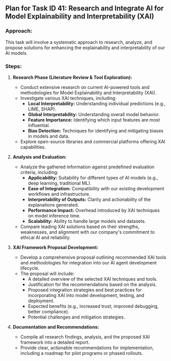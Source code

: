 ## Plan for Task ID 41: Research and Integrate AI for Model Explainability and Interpretability (XAI)

### Approach:
This task will involve a systematic approach to research, analyze, and propose solutions for enhancing the explainability and interpretability of our AI models.

### Steps:
1.  **Research Phase (Literature Review & Tool Exploration):**
    *   Conduct extensive research on current AI-powered tools and methodologies for Model Explainability and Interpretability (XAI).
    *   Investigate various XAI techniques, including:
        *   **Local Interpretability:** Understanding individual predictions (e.g., LIME, SHAP).
        *   **Global Interpretability:** Understanding overall model behavior.
        *   **Feature Importance:** Identifying which input features are most influential.
        *   **Bias Detection:** Techniques for identifying and mitigating biases in models and data.
    *   Explore open-source libraries and commercial platforms offering XAI capabilities.

2.  **Analysis and Evaluation:**
    *   Analyze the gathered information against predefined evaluation criteria, including:
        *   **Applicability:** Suitability for different types of AI models (e.g., deep learning, traditional ML).
        *   **Ease of Integration:** Compatibility with our existing development workflows and infrastructure.
        *   **Interpretability of Outputs:** Clarity and actionability of the explanations generated.
        *   **Performance Impact:** Overhead introduced by XAI techniques on model inference time.
        *   **Scalability:** Ability to handle large models and datasets.
    *   Compare leading XAI solutions based on their strengths, weaknesses, and alignment with our company's commitment to ethical AI and reliability.

3.  **XAI Framework Proposal Development:**
    *   Develop a comprehensive proposal outlining recommended XAI tools and methodologies for integration into our AI agent development lifecycle.
    *   The proposal will include:
        *   A detailed overview of the selected XAI techniques and tools.
        *   Justification for the recommendations based on the analysis.
        *   Proposed integration strategies and best practices for incorporating XAI into model development, testing, and deployment.
        *   Expected benefits (e.g., increased trust, improved debugging, better compliance).
        *   Potential challenges and mitigation strategies.

4.  **Documentation and Recommendations:**
    *   Compile all research findings, analysis, and the proposed XAI framework into a detailed report.
    *   Provide clear, actionable recommendations for implementation, including a roadmap for pilot programs or phased rollouts.